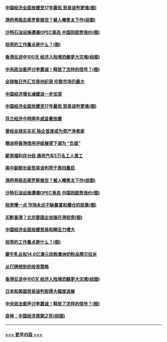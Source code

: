 #### [中国经济全面放缓至17年最低 贸易谈判更难(图)](../pages/p5/907648.md?t=09172300) 
#### [港府再阻击索罗斯做空？被人嘲笑太下作(组图)](../pages/p5/907637.md?t=09172300) 
#### [沙特石油设施遭袭OPEC表态 中国则趁势涨价(图)](../pages/p5/907570.md?t=09172300) 
#### [投资的工作重点是什么？(图)](../pages/p5/907561.md?t=09172300) 
#### [香港反送中100天 经济入险境恐酿更大灾难(组图)](../pages/p5/907533.md?t=09172300) 
#### [中央政法委声讨李嘉诚！释放了怎样的信号？(图)](../pages/p5/907522.md?t=09172300) 
#### [全球每日外汇交易创纪录 伦敦市场仍最大](../pages/p5/907685.md?t=09172300) 
#### [中国经济增长减缓进一步加深](../pages/p5/907649.md?t=09172300) 
#### [中国经济全面放缓至17年最低 贸易谈判更难(图)](../pages/p5/907648.md?t=09172300) 
#### [芬兰经济今明两年或显著放缓](../pages/p5/907643.md?t=09172300) 
#### [曾经全球买买买 陆企首度成为资产净卖家](../pages/p5/907641.md?t=09172300) 
#### [穆迪将香港信用评级展望下调为 “负面”](../pages/p5/907640.md?t=09172300) 
#### [薪资福利存分歧 通用汽车5万名工人罢工](../pages/p5/907639.md?t=09172300) 
#### [美中副部长级贸易谈判将于周四重启](../pages/p5/907638.md?t=09172300) 
#### [港府再阻击索罗斯做空？被人嘲笑太下作(组图)](../pages/p5/907637.md?t=09172300) 
#### [沙特石油设施遭袭OPEC表态 中国则趁势涨价(图)](../pages/p5/907570.md?t=09172300) 
#### [投资慢一点 市场永远不缺暴富和爆仓的故事(图)](../pages/p5/907564.md?t=09172300) 
#### [买断香港？北京要国企加强在港投资(图)](../pages/p5/907582.md?t=09172300) 
#### [中国经济全面放缓贸易和解压力增大](../pages/p5/907579.md?t=09172300) 
#### [投资的工作重点是什么？(图)](../pages/p5/907561.md?t=09172300) 
#### [蒙牛乳业拟14.6亿澳元收购澳洲奶粉品牌贝拉米](../pages/p5/907571.md?t=09172300) 
#### [从打牌想到的投资策略](../pages/p5/907563.md?t=09172300) 
#### [香港反送中100天 经济入险境恐酿更大灾难(组图)](../pages/p5/907533.md?t=09172300) 
#### [日本和美国贸易谈判取得大幅度进展](../pages/p5/907527.md?t=09172300) 
#### [中央政法委声讨李嘉诚！释放了怎样的信号？(图)](../pages/p5/907522.md?t=09172300) 
#### [哀悼：中国经济周期之死(组图)](../pages/p5/907455.md?t=09172300) 

----
#### [ >>> 更早内容 <<< ](../indexes/p5-earlier.md)
